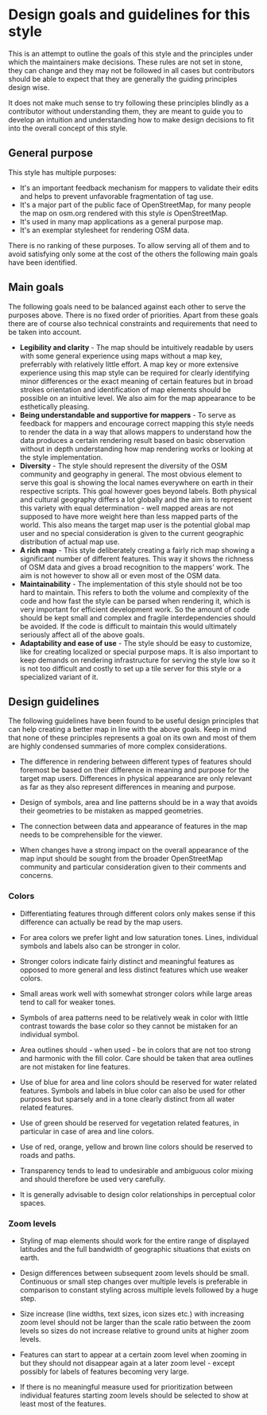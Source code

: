 
# Design goals and guidelines for this style

This is an attempt to outline the goals of this style and the principles under 
which the maintainers make decisions.  These rules are not set in stone, they 
can change and they may not be followed in all cases but contributors should 
be able to expect that they are generally the guiding principles design wise.

It does not make much sense to try following these principles blindly as a 
contributor without understanding them, they are meant to guide you to develop 
an intuition and understanding how to make design decisions to fit into the 
overall concept of this style.

## General purpose

This style has multiple purposes:

* It's an important feedback mechanism for mappers to validate their edits and helps to prevent unfavorable fragmentation of tag use.
* It's a major part of the public face of OpenStreetMap, for many people the map on osm.org rendered with this style _is_ OpenStreetMap.
* It's used in many map applications as a general purpose map.
* It's an exemplar stylesheet for rendering OSM data.

There is no ranking of these purposes.  To allow serving all of them and to 
avoid satisfying only some at the cost of the others the following main goals 
have been identified.

## Main goals

The following goals need to be balanced against each other to serve the purposes 
above.  There is no fixed order of priorities.  Apart from these goals there are 
of course also technical constraints and requirements that need to be taken into 
account.

* **Legibility and clarity** - The map should be intuitively readable by users with some general experience using maps without a map key, preferrably with relatively little effort.  A map key or more extensive experience using this map style can be required for clearly identifying minor differences or the exact meaning of certain features but in broad strokes orientation and identification of map elements should be possible on an intuitive level.  We also aim for the map appearance to be esthetically pleasing.
* **Being understandable and supportive for mappers** - To serve as feedback for mappers and encourage correct mapping this style needs to render the data in a way that allows mappers to understand how the data produces a certain rendering result based on basic observation without in depth understanding how map rendering works or looking at the style implementation.
* **Diversity** - The style should represent the diversity of the OSM community and geography in general.  The most obvious element to serve this goal is showing the local names everywhere on earth in their respective scripts.  This goal however goes beyond labels.  Both physical and cultural geography differs a lot globally and the aim is to represent this variety with equal determination - well mapped areas are not supposed to have more weight here than less mapped parts of the world.  This also means the target map user is the potential global map user and no special consideration is given to the current geographic distribution of actual map use.
* **A rich map** - This style deliberately creating a fairly rich map showing a significant number of different features.  This way it shows the richness of OSM data and gives a broad recognition to the mappers' work.  The aim is not however to show all or even most of the OSM data.
* **Maintainability** - The implementation of this style should not be too hard to maintain. This refers to both the volume and complexity of the code and how fast the style can be parsed when rendering it, which is very important for efficient development work. So the amount of code should be kept small and complex and fragile interdependencies should be avoided. If the code is difficult to maintain this would ultimately seriously affect all of the above goals.
* **Adaptability and ease of use** - The style should be easy to customize, like for creating localized or special purpose maps. It is also important to keep demands on rendering infrastructure for serving the style low so it is not too difficult and costly to set up a tile server for this style or a specialized variant of it.

## Design guidelines

The following guidelines have been found to be useful design principles that 
can help creating a better map in line with the above goals. Keep in mind that 
none of these principles represents a goal on its own and most of them are 
highly condensed summaries of more complex considerations.

* The difference in rendering between different types of features should 
  foremost be based on their difference in meaning and purpose for the target 
  map users. Differences in physical appearance are only relevant as far as 
  they also represent differences in meaning and purpose.

* Design of symbols, area and line patterns should be in a way that avoids 
  their geometries to be mistaken as mapped geometries.

* The connection between data and appearance of features in the map needs to 
  be comprehensible for the viewer.

* When changes have a strong impact on the overall appearance of the map input 
  should be sought from the broader OpenStreetMap community and particular 
  consideration given to their comments and concerns.

### Colors

* Differentiating features through different colors only makes sense if this 
  difference can actually be read by the map users.

* For area colors we prefer light and low saturation tones. Lines, individual 
  symbols and labels also can be stronger in color.

* Stronger colors indicate fairly distinct and meaningful features as opposed 
  to more general and less distinct features which use weaker colors.

* Small areas work well with somewhat stronger colors while large areas tend 
  to call for weaker tones.

* Symbols of area patterns need to be relatively weak in color with little 
  contrast towards the base color so they cannot be mistaken for an individual 
  symbol.

* Area outlines should - when used - be in colors that are not too strong and 
  harmonic with the fill color. Care should be taken that area outlines are 
  not mistaken for line features.

* Use of blue for area and line colors should be reserved for water related 
  features. Symbols and labels in blue color can also be used for other 
  purposes but sparsely and in a tone clearly distinct from all water related 
  features.

* Use of green should be reserved for vegetation related features, in 
  particular in case of area and line colors.

* Use of red, orange, yellow and brown line colors should be reserved to roads 
  and paths.

* Transparency tends to lead to undesirable and ambiguous color mixing and 
  should therefore be used very carefully.

* It is generally advisable to design color relationships in perceptual color 
  spaces.

### Zoom levels

* Styling of map elements should work for the entire range of displayed 
  latitudes and the full bandwidth of geographic situations that exists on 
  earth.

* Design differences between subsequent zoom levels should be small. 
  Continuous or small step changes over multiple levels is preferable in 
  comparison to constant styling across multiple levels followed by a huge 
  step.

* Size increase (line widths, text sizes, icon sizes etc.) with increasing 
  zoom level should not be larger than the scale ratio between the zoom levels 
  so sizes do not increase relative to ground units at higher zoom levels.

* Features can start to appear at a certain zoom level when zooming in but 
  they should not disappear again at a later zoom level - except possibly for 
  labels of features becoming very large.

* If there is no meaningful measure used for prioritization between individual 
  features starting zoom levels should be selected to show at least most of 
  the features.
